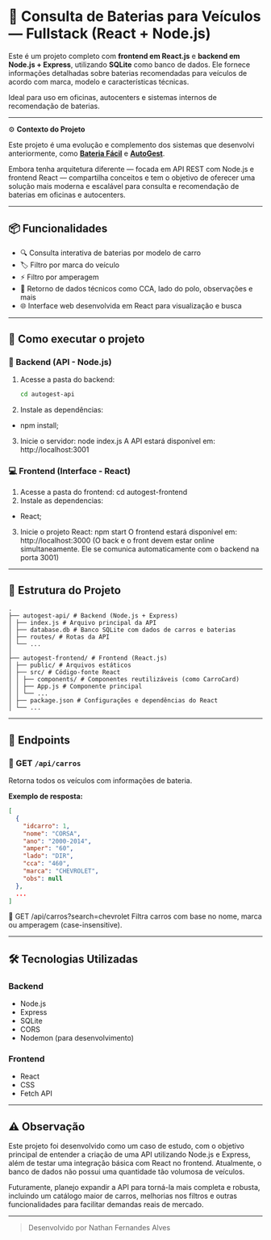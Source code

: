 # 🔋 Consulta de Baterias para Veículos — Fullstack (React + Node.js)

Este é um projeto completo com **frontend em React.js** e **backend em Node.js + Express**, utilizando **SQLite** como banco de dados. Ele fornece informações detalhadas sobre baterias recomendadas para veículos de acordo com marca, modelo e características técnicas.

Ideal para uso em oficinas, autocenters e sistemas internos de recomendação de baterias.

---

⚙️ **Contexto do Projeto**

Este projeto é uma evolução e complemento dos sistemas que desenvolvi anteriormente, como **[Bateria Fácil](https://github.com/Nathan-Dev-udia/BateriaFacil)** e **[AutoGest](https://github.com/Nathan-Dev-udia/AutoGest)**.

Embora tenha arquitetura diferente — focada em API REST com Node.js e frontend React — compartilha conceitos e tem o objetivo de oferecer uma solução mais moderna e escalável para consulta e recomendação de baterias em oficinas e autocenters.

---


## 📦 Funcionalidades

- 🔍 Consulta interativa de baterias por modelo de carro
- 🏷️ Filtro por marca do veículo
- ⚡ Filtro por amperagem
- 📄 Retorno de dados técnicos como CCA, lado do polo, observações e mais
- 🌐 Interface web desenvolvida em React para visualização e busca

---

## 🚀 Como executar o projeto

### 🔧 Backend (API - Node.js)

1. Acesse a pasta do backend:
   ```bash
   cd autogest-api
2. Instale as dependências:
- npm install;
3. Inicie o servidor:
  node index.js
A API estará disponível em: http://localhost:3001

### 💻 Frontend (Interface - React)
1. Acesse a pasta do frontend:
   cd autogest-frontend
2. Instale as dependencias:
- React;
3. Inicie o projeto React:
  npm start
O frontend estará disponível em: http://localhost:3000
(O back e o front devem estar online simultaneamente. Ele se comunica automaticamente com o backend na porta 3001)

---
## 📂 Estrutura do Projeto
```
.
├── autogest-api/ # Backend (Node.js + Express)
│ ├── index.js # Arquivo principal da API
│ ├── database.db # Banco SQLite com dados de carros e baterias
│ ├── routes/ # Rotas da API
│ └── ...
│
├── autogest-frontend/ # Frontend (React.js)
│ ├── public/ # Arquivos estáticos
│ ├── src/ # Código-fonte React
│ │ ├── components/ # Componentes reutilizáveis (como CarroCard)
│ │ ├── App.js # Componente principal
│ │ └── ...
│ ├── package.json # Configurações e dependências do React
│ └── ...
```
---

## 🧪 Endpoints

### 🔹 GET `/api/carros`
Retorna todos os veículos com informações de bateria.

**Exemplo de resposta:**
```json
[
  {
    "idcarro": 1,
    "nome": "CORSA",
    "ano": "2000-2014",
    "amper": "60",
    "lado": "DIR",
    "cca": "460",
    "marca": "CHEVROLET",
    "obs": null
  },
  ...
]
```
🔹 GET /api/carros?search=chevrolet
Filtra carros com base no nome, marca ou amperagem (case-insensitive).

---
## 🛠️ Tecnologias Utilizadas

### Backend
- Node.js
- Express
- SQLite
- CORS
- Nodemon (para desenvolvimento)

### Frontend
- React
- CSS
- Fetch API

---
## ⚠️ Observação
Este projeto foi desenvolvido como um caso de estudo, com o objetivo principal de entender a criação de uma API utilizando Node.js e Express, além de testar uma integração básica com React no frontend. Atualmente, o banco de dados não possui uma quantidade tão volumosa de veículos.

Futuramente, planejo expandir a API para torná-la mais completa e robusta, incluindo um catálogo maior de carros, melhorias nos filtros e outras funcionalidades para facilitar demandas reais de mercado.

---

> Desenvolvido por Nathan Fernandes Alves
